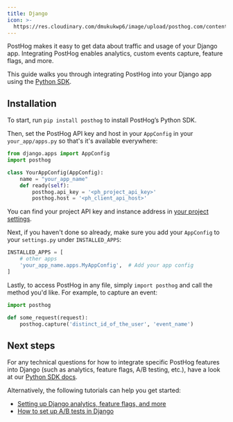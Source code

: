 ```yaml
---
title: Django
icon: >-
  https://res.cloudinary.com/dmukukwp6/image/upload/posthog.com/contents/docs/integrate/frameworks/django.svg
---
```


PostHog makes it easy to get data about traffic and usage of your Django app. Integrating PostHog enables analytics, custom events capture, feature flags, and more.

This guide walks you through integrating PostHog into your Django app using the [Python SDK](/docs/libraries/python).

## Installation

To start, run `pip install posthog` to install PostHog’s Python SDK.

Then, set the PostHog API key and host in your `AppConfig` in your `your_app/apps.py` so that's it's available everywhere:

```python file=your_app/apps.py
from django.apps import AppConfig
import posthog

class YourAppConfig(AppConfig):
    name = "your_app_name"
    def ready(self):
        posthog.api_key = '<ph_project_api_key>'
        posthog.host = '<ph_client_api_host>'
```

You can find your project API key and instance address in [your project settings](https://us.posthog.com/project/settings). 

Next, if you haven't done so already, make sure you add your `AppConfig` to your `settings.py` under `INSTALLED_APPS`:

```python file=settings.py
INSTALLED_APPS = [
    # other apps
    'your_app_name.apps.MyAppConfig',  # Add your app config
]
```

Lastly, to access PostHog in any file, simply `import posthog` and call the method you'd like. For example, to capture an event:

```python
import posthog

def some_request(request):
    posthog.capture('distinct_id_of_the_user', 'event_name')
```

## Next steps

For any technical questions for how to integrate specific PostHog features into Django (such as analytics, feature flags, A/B testing, etc.), have a look at our [Python SDK docs](/docs/libraries/python).

Alternatively, the following tutorials can help you get started:

- [Setting up Django analytics, feature flags, and more](/tutorials/django-analytics)
- [How to set up A/B tests in Django](/tutorials/django-ab-tests)

